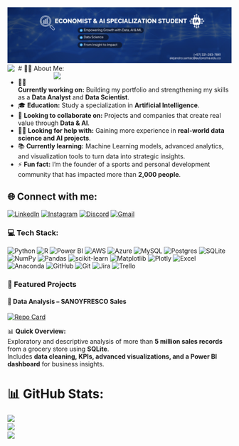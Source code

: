 <img src="banner.png" alt="Banner" width="1000">

<img src="https://cdn.jsdelivr.net/gh/.../analytics-icon.gif" width="24" align="left" />
# 🎅🏻 About Me:

<img src="https://media.giphy.com/media/qgQUggAC3Pfv687qPC/giphy.gif" width="400" align="right">

- 👨‍💻 **Currently working on:** Building my portfolio and strengthening my skills as a **Data Analyst** and **Data Scientist**.  
- 🎓 **Education:** Study a specialization in **Artificial Intelligence**.  
- 🤝 **Looking to collaborate on:** Projects and companies that create real value through **Data & AI**.  
- 🙋‍♂️ **Looking for help with:** Gaining more experience in **real-world data science and AI projects**.  
- 📚 **Currently learning:** Machine Learning models, advanced analytics, and visualization tools to turn data into strategic insights.  
- ⚡ **Fun fact:** I’m the founder of a sports and personal development community that has impacted more than **2,000 people**.  

## 🌐 Connect with me:
[![LinkedIn](https://img.shields.io/badge/LinkedIn-0A66C2?style=for-the-badge&logo=linkedin&logoColor=white)](https://www.linkedin.com/in/alejandrosanta64/) [![Instagram](https://img.shields.io/badge/Instagram-E4405F?style=for-the-badge&logo=instagram&logoColor=white)](https://www.instagram.com/alejosanta.a) [![Discord](https://img.shields.io/badge/Discord-5865F2?style=for-the-badge&logo=discord&logoColor=white)](https://discord.gg/alejandrosanta) [![Gmail](https://img.shields.io/badge/Gmail-EA4335?style=for-the-badge&logo=gmail&logoColor=white)](mailto:alejsandro.santac@autonoma.edu.co)  

### 💻 Tech Stack:
![Python](https://img.shields.io/badge/python-3670A0?style=for-the-badge&logo=python&logoColor=ffdd54) ![R](https://img.shields.io/badge/r-%23276DC3.svg?style=for-the-badge&logo=r&logoColor=white) ![Power BI](https://img.shields.io/badge/powerbi-F2C811?style=for-the-badge&logo=powerbi&logoColor=black) ![AWS](https://img.shields.io/badge/AWS-%23FF9900.svg?style=for-the-badge&logo=amazon-aws&logoColor=white) ![Azure](https://img.shields.io/badge/azure-%230072C6.svg?style=for-the-badge&logo=microsoftazure&logoColor=white) ![MySQL](https://img.shields.io/badge/mysql-4479A1.svg?style=for-the-badge&logo=mysql&logoColor=white) ![Postgres](https://img.shields.io/badge/postgres-%23316192.svg?style=for-the-badge&logo=postgresql&logoColor=white) ![SQLite](https://img.shields.io/badge/sqlite-%2307405e.svg?style=for-the-badge&logo=sqlite&logoColor=white) ![NumPy](https://img.shields.io/badge/numpy-%23013243.svg?style=for-the-badge&logo=numpy&logoColor=white) ![Pandas](https://img.shields.io/badge/pandas-%23150458.svg?style=for-the-badge&logo=pandas&logoColor=white) ![scikit-learn](https://img.shields.io/badge/scikit--learn-%23F7931E.svg?style=for-the-badge&logo=scikit-learn&logoColor=white) ![Matplotlib](https://img.shields.io/badge/Matplotlib-%23ffffff.svg?style=for-the-badge&logo=Matplotlib&logoColor=black) ![Plotly](https://img.shields.io/badge/Plotly-%233F4F75.svg?style=for-the-badge&logo=plotly&logoColor=white) ![Excel](https://img.shields.io/badge/Microsoft%20Excel-217346?style=for-the-badge&logo=microsoft-excel&logoColor=white) ![Anaconda](https://img.shields.io/badge/Anaconda-%2344A833.svg?style=for-the-badge&logo=anaconda&logoColor=white) ![GitHub](https://img.shields.io/badge/github-%23121011.svg?style=for-the-badge&logo=github&logoColor=white) ![Git](https://img.shields.io/badge/git-%23F05033.svg?style=for-the-badge&logo=git&logoColor=white) ![Jira](https://img.shields.io/badge/jira-%230A0FFF.svg?style=for-the-badge&logo=jira&logoColor=white) ![Trello](https://img.shields.io/badge/Trello-%23026AA7.svg?style=for-the-badge&logo=Trello&logoColor=white)  

### 🚀 Featured Projects  

#### 🥑 Data Analysis – SANOYFRESCO Sales  
[![Repo Card](https://github-readme-stats.vercel.app/api/pin/?username=SantaTheKing&repo=Data-analysis-sales-sanoyfresco&theme=radical)](https://github.com/SantaTheKing/Data-analysis-sales-sanoyfresco)  

📊 **Quick Overview:**  
Exploratory and descriptive analysis of more than **5 million sales records** from a grocery store using **SQLite**.  
Includes **data cleaning, KPIs, advanced visualizations, and a Power BI dashboard** for business insights.  

# 📊 GitHub Stats:
![](https://github-readme-stats.vercel.app/api?username=SantaTheKing&theme=dark&hide_border=true&include_all_commits=false&count_private=false)<br/>
![](https://nirzak-streak-stats.vercel.app/?user=SantaTheKing&theme=dark&hide_border=true)<br/>
![](https://github-readme-stats.vercel.app/api/top-langs/?username=SantaTheKing&theme=dark&hide_border=true&include_all_commits=false&count_private=false&layout=compact)

<!-- Proudly created with GPRM ( https://gprm.itsvg.in ) -->
